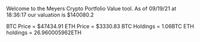 Welcome to the Meyers Crypto Portfolio Value tool. 
As of 09/19/21 at 18:36:17 our valuation is $140080.2 

BTC Price = $47434.91
 ETH Price = $3330.83
BTC Holdings = 1.06BTC
 ETH holdings = 26.960005962ETH 
